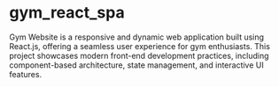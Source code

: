 # gym_react_spa
Gym Website is a responsive and dynamic web application built using React.js, offering a seamless user experience for gym enthusiasts. This project showcases modern front-end development practices, including component-based architecture, state management, and interactive UI features.
